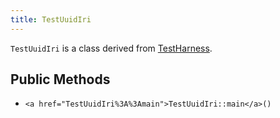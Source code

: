 ```yaml
---
title: TestUuidIri
---
```


`TestUuidIri` is a class derived from <a href="TestHarness">TestHarness</a>.

## Public Methods

* `<a href="TestUuidIri%3A%3Amain">TestUuidIri::main</a>()`

